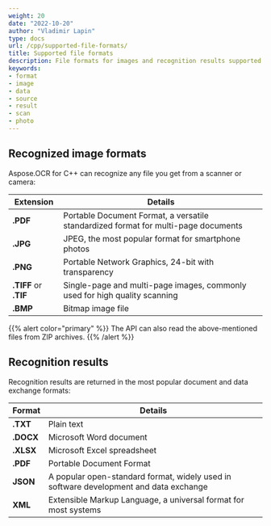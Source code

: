 ```yaml
---
weight: 20
date: "2022-10-20"
author: "Vladimir Lapin"
type: docs
url: /cpp/supported-file-formats/
title: Supported file formats
description: File formats for images and recognition results supported by Aspose.OCR for C++.
keywords:
- format
- image
- data
- source
- result
- scan
- photo
---
```


## Recognized image formats

Aspose.OCR for C++ can recognize any file you get from a scanner or camera:

Extension             | Details
--------------------- | -------
**.PDF**              | Portable Document Format, a versatile standardized format for multi-page documents
**.JPG**              | JPEG, the most popular format for smartphone photos
**.PNG**              | Portable Network Graphics, 24-bit with transparency
**.TIFF** or **.TIF** | Single-page and multi-page images, commonly used for high quality scanning
**.BMP**              | Bitmap image file

{{% alert color="primary" %}}
The API can also read the above-mentioned files from ZIP archives.
{{% /alert %}}

## Recognition results

Recognition results are returned in the most popular document and data exchange formats:

Format    | Details
--------- | -------
**.TXT**  | Plain text
**.DOCX** | Microsoft Word document
**.XLSX** | Microsoft Excel spreadsheet
**.PDF**  | Portable Document Format
**JSON**  | A popular open-standard format, widely used in software development and data exchange
**XML**   | Extensible Markup Language, a universal format for most systems
